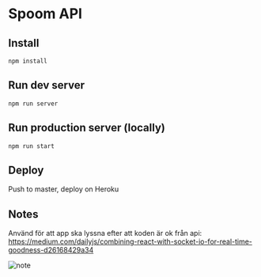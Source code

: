 # Spoom API

## Install
```
npm install
```

## Run dev server
```
npm run server
```

## Run production server (locally)
```
npm run start
```

## Deploy
Push to master, deploy on Heroku


## Notes

Använd för att app ska lyssna efter att koden är ok från api: https://medium.com/dailyjs/combining-react-with-socket-io-for-real-time-goodness-d26168429a34

![note](https://i.imgur.com/UBLLkWy.png?1)